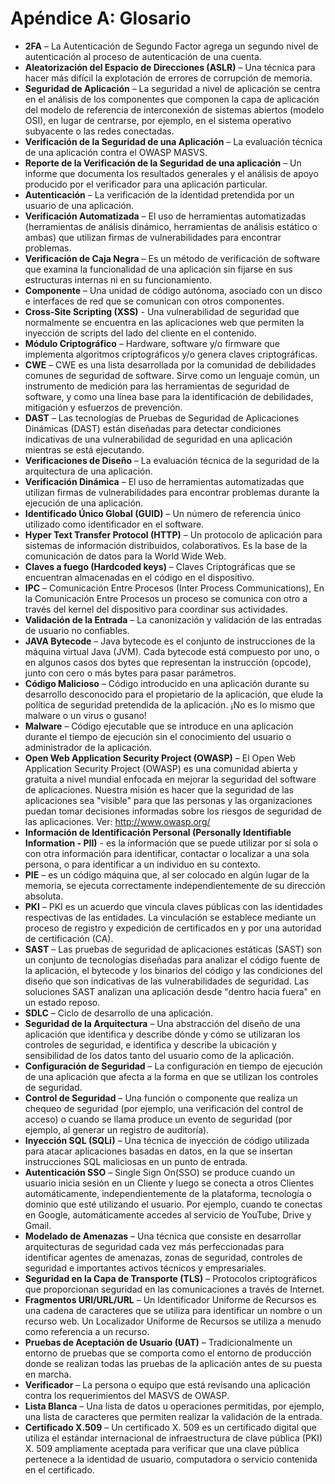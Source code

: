 # Apéndice A: Glosario

- **2FA** – La Autenticación de Segundo Factor agrega un segundo nivel de autenticación al proceso de autenticación de una cuenta.
- **Aleatorización del Espacio de Direcciones (ASLR)** – Una técnica para hacer más difícil la explotación de errores de corrupción de memoria.
- **Seguridad de Aplicación** – La seguridad a nivel de aplicación se centra en el análisis de los componentes que componen la capa de aplicación del modelo de referencia de interconexión de sistemas abiertos (modelo OSI), en lugar de centrarse, por ejemplo, en el sistema operativo subyacente o las redes conectadas.
- **Verificación de la Seguridad de una Aplicación** – La evaluación técnica de una aplicación contra el OWASP MASVS.
- **Reporte de la Verificación de la Seguridad de una aplicación** – Un informe que documenta los resultados generales y el análisis de apoyo producido por el verificador para una aplicación particular.
- **Autenticación** – La verificación de la identidad pretendida por un usuario de una aplicación.
- **Verificación Automatizada** – El uso de herramientas automatizadas (herramientas de análisis dinámico, herramientas de análisis estático o ambas) que utilizan firmas de vulnerabilidades para encontrar problemas.
- **Verificación de Caja Negra** – Es un método de verificación de software que examina la funcionalidad de una aplicación sin fijarse en sus estructuras internas ni en su funcionamiento.
- **Componente** – Una unidad de código autónoma, asociado con un disco e interfaces de red que se comunican con otros componentes.
- **Cross-Site Scripting (XSS)**  - Una vulnerabilidad de seguridad que normalmente se encuentra en las aplicaciones web que permiten la inyección de scripts del lado del cliente en el contenido.
- **Módulo Criptográfico** – Hardware, software y/o firmware que implementa algoritmos criptográficos y/o genera claves criptográficas.
- **CWE** – CWE es una lista desarrollada por la comunidad de debilidades comunes de seguridad de software. Sirve como un lenguaje común, un instrumento de medición para las herramientas de seguridad de software, y como una línea base para la identificación de debilidades, mitigación y esfuerzos de prevención.
- **DAST** – Las tecnologías de Pruebas de Seguridad de Aplicaciones Dinámicas (DAST) están diseñadas para detectar condiciones indicativas de una vulnerabilidad de seguridad en una aplicación mientras se está ejecutando.
- **Verificaciones de Diseño** – La evaluación técnica de la seguridad de la arquitectura de una aplicación.
- **Verificación Dinámica** – El uso de herramientas automatizadas que utilizan firmas de vulnerabilidades para encontrar problemas durante la ejecución de una aplicación.
- **Identificado Único Global (GUID)** – Un número de referencia único utilizado como identificador en el software.
- **Hyper Text Transfer Protocol (HTTP)** – Un protocolo de aplicación para sistemas de información distribuidos, colaborativos. Es la base de la comunicación de datos para la World Wide Web.
- **Claves a fuego (Hardcoded keys)** – Claves Criptográficas que se encuentran almacenadas en el código en el dispositivo.
- **IPC** – Comunicación Entre Procesos (Inter Process Communications), En la Comunicación Entre Procesos un proceso se comunica con otro a través del kernel del dispositivo para coordinar sus actividades.
- **Validación de la Entrada** – La canonización y validación de las entradas de usuario no confiables.
- **JAVA Bytecode** – Java bytecode es el conjunto de instrucciones de la máquina virtual Java (JVM). Cada bytecode está compuesto por uno, o en algunos casos dos bytes que representan la instrucción (opcode), junto con cero o más bytes para pasar parámetros.
- **Código Malicioso** – Código introducido en una aplicación durante su desarrollo desconocido para el propietario de la aplicación, que elude la política de seguridad pretendida de la aplicación. ¡No es lo mismo que malware o un virus o gusano!
- **Malware** – Código ejecutable que se introduce en una aplicación durante el tiempo de ejecución sin el conocimiento del usuario o administrador de la aplicación.
- **Open Web Application Security Project (OWASP)** – El Open Web Application Security Project (OWASP) es una comunidad abierta y gratuita a nivel mundial enfocada en mejorar la seguridad del software de aplicaciones. Nuestra misión es hacer que la seguridad de las aplicaciones sea "visible" para que las personas y las organizaciones puedan tomar decisiones informadas sobre los riesgos de seguridad de las aplicaciones. Ver: http://www.owasp.org/
- **Información de Identificación Personal (Personally Identifiable Information - PII)** - es la información que se puede utilizar por sí sola o con otra información para identificar, contactar o localizar a una sola persona, o para identificar a un individuo en su contexto.
- **PIE** – es un código máquina que, al ser colocado en algún lugar de la memoria, se ejecuta correctamente independientemente de su dirección absoluta.
- **PKI** – PKI es un acuerdo que vincula claves públicas con las identidades respectivas de las entidades. La vinculación se establece mediante un proceso de registro y expedición de certificados en y por una autoridad de certificación (CA).
- **SAST** – Las pruebas de seguridad de aplicaciones estáticas (SAST) son un conjunto de tecnologías diseñadas para analizar el código fuente de la aplicación, el bytecode y los binarios del código y las condiciones del diseño que son indicativas de las vulnerabilidades de seguridad. Las soluciones SAST analizan una aplicación desde "dentro hacia fuera" en un estado reposo.
- **SDLC** – Ciclo de desarrollo de una aplicación.
- **Seguridad de la Arquitectura** – Una abstracción del diseño de una aplicación que identifica y describe dónde y cómo se utilizaran los controles de seguridad, e identifica y describe la ubicación y sensibilidad de los datos tanto del usuario como de la aplicación.
- **Configuración de Seguridad** – La configuración en tiempo de ejecución de una aplicación que afecta a la forma en que se utilizan los controles de seguridad.
- **Control de Seguridad** – Una función o componente que realiza un chequeo de seguridad (por ejemplo, una verificación del control de acceso) o cuando se llama produce un evento de seguridad (por ejemplo, al generar un registro de auditoría).
- **Inyección SQL (SQLi)** – Una técnica de inyección de código utilizada para atacar aplicaciones basadas en datos, en la que se insertan instrucciones SQL maliciosas en un punto de entrada.
- **Autenticación SSO** – Single Sign On(SSO) se produce cuando un usuario inicia sesión en un Cliente y luego se conecta a otros Clientes automáticamente, independientemente de la plataforma, tecnología o dominio que esté utilizando el usuario. Por ejemplo, cuando te conectas en Google, automáticamente accedes al servicio de YouTube, Drive y Gmail.
- **Modelado de Amenazas** – Una técnica que consiste en desarrollar arquitecturas de seguridad cada vez más perfeccionadas para identificar agentes de amenazas, zonas de seguridad, controles de seguridad e importantes activos técnicos y empresariales.
- **Seguridad en la Capa de Transporte (TLS)** – Protocolos criptográficos que proporcionan seguridad en las comunicaciones a través de Internet.
- **Fragmentos URI/URL/URL** – Un Identificador Uniforme de Recursos es una cadena de caracteres que se utiliza para identificar un nombre o un recurso web. Un Localizador Uniforme de Recursos se utiliza a menudo como referencia a un recurso.
- **Pruebas de Aceptación de Usuario (UAT)** – Tradicionalmente un entorno de pruebas que se comporta como el entorno de producción donde se realizan todas las pruebas de la aplicación antes de su puesta en marcha.
- **Verificador** – La persona o equipo que está revisando una aplicación contra los requerimientos del MASVS de OWASP.
- **Lista Blanca** – Una lista de datos u operaciones permitidas, por ejemplo, una lista de caracteres que permiten realizar la validación de la entrada.
- **Certificado X.509** – Un certificado X. 509 es un certificado digital que utiliza el estándar internacional de infraestructura de clave pública (PKI) X. 509 ampliamente aceptada para verificar que una clave pública pertenece a la identidad de usuario, computadora o servicio contenida en el certificado.
